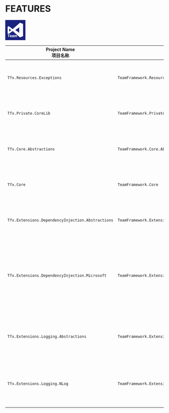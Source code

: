 # FEATURES

![tfx](./../assets/tfx.png)

| Project Name<br />项目名称                        | Assembly<br />程序集名称                                    | Namespace<br />命名空间                                   | Description<br />功能摘要                                    |
| ------------------------------------------------- | ----------------------------------------------------------- | --------------------------------------------------------- | ------------------------------------------------------------ |
| `Tfx.Resources.Exceptions`                        | `TeamFramework.Resources.Exceptions`                        | `Niacomsoft.TeamFramework.Resources.Exceptions`           | This library provides a multilingual resource for runtime exception messages.<br />此类库中提供了运行时异常消息多语言资源。 |
| `Tfx.Private.CoreLib`                             | `TeamFramework.Private.CoreLib`                             | `Niacomsoft.TeamFramework`                                | This library contains common functions, methods, utility classes, etc.<br />此类库中公共功能、方法和工具类等。 |
| `Tfx.Core.Abstractions`                           | `TeamFramework.Core.Abstractions`                           | `Niacomsoft.TeamFramework`                                | This library provides core functional abstractions, interface definitions, and more.<br />此类库中提供了核心功能抽象、接口定义等。 |
| `Tfx.Core`                                        | `TeamFramework.Core`                                        | `Niacomsoft.TeamFramework`                                | The basic implementation of the core functionality is provided in this library.<br />此类库中提供了核心功能的基础实现。 |
| `Tfx.Extensions.DependencyInjection.Abstractions` | `TeamFramework.Extensions.DependencyInjection.Abstractions` | `Niacomsoft.TeamFramework.Extensions.DependencyInjection` | This library provides an abstraction of methods for managing service dependency injection.<br />此类库中提供了管理服务依赖注入的方法抽象。 |
| `Tfx.Extensions.DependencyInjection.Microsoft`    | `TeamFramework.Extensions.DependencyInjection.MicrosoftDI`  | `Niacomsoft.TeamFramework.Extensions.DependencyInjection` | This library provides method implementations for managing service dependency injections based on `Microsoft .NET DependencyInjection`.<br />此类库中提供了基于 “`Microsoft .NET DependencyInjection`”的管理服务依赖注入的方法实现。 |
| `Tfx.Extensions.Logging.Abstractions`             | `TeamFramework.Extensions.Logging.Abstractions`             | `Niacomsoft.TeamFramework.Extensions.Logging`             | This library provides interfaces and abstraction types for logging runtime diagnostic logs.<br />此类库中提供了记录运行时诊断日志的接口和抽象类型等。 |
| `Tfx.Extensions.Logging.NLog`                     | `TeamFramework.Extensions.Logging.NLog`                     | `Niacomsoft.TeamFramework.Extensions.Logging`             | This library provides a way to record runtime diagnostic logs based on the NLog implementation.<br />此类库中提供了基于 NLog 实现的记录运行时诊断日志的方法。 |


